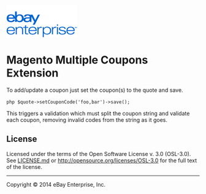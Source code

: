 [![ebay logo](docs/static/logo-vert.png)](http://www.ebayenterprise.com/)

# Magento Multiple Coupons Extension

To add/update a coupon just set the coupon(s) to the quote and save. 

```
php $quote->setCouponCode('foo,bar')->save();
```

This triggers a validation which must split the coupon string and validate each coupon, removing invalid codes from the string as it goes.

## License

Licensed under the terms of the Open Software License v. 3.0 (OSL-3.0). See [LICENSE.md](LICENSE.md) or http://opensource.org/licenses/OSL-3.0 for the full text of the license.

- - -
Copyright © 2014 eBay Enterprise, Inc.
